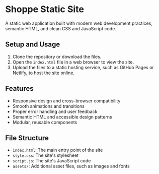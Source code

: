 # Shoppe Static Site

A static web application built with modern web development practices, semantic HTML, and clean CSS and JavaScript code.

## Setup and Usage

1. Clone the repository or download the files.
2. Open the `index.html` file in a web browser to view the site.
3. Upload the files to a static hosting service, such as GitHub Pages or Netlify, to host the site online.

## Features

* Responsive design and cross-browser compatibility
* Smooth animations and transitions
* Proper error handling and user feedback
* Semantic HTML and accessible design patterns
* Modular, reusable components

## File Structure

* `index.html`: The main entry point of the site
* `style.css`: The site's stylesheet
* `script.js`: The site's JavaScript code
* `assets/`: Additional asset files, such as images and fonts